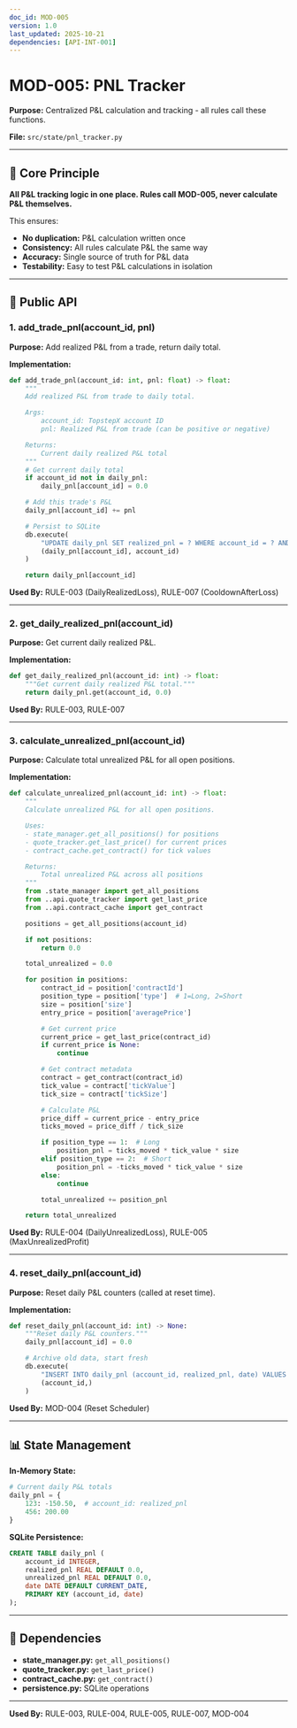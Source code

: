 ```yaml
---
doc_id: MOD-005
version: 1.0
last_updated: 2025-10-21
dependencies: [API-INT-001]
---
```


# MOD-005: PNL Tracker

**Purpose:** Centralized P&L calculation and tracking - all rules call these functions.

**File:** `src/state/pnl_tracker.py`

---

## 🎯 Core Principle

**All P&L tracking logic in one place. Rules call MOD-005, never calculate P&L themselves.**

This ensures:
- **No duplication:** P&L calculation written once
- **Consistency:** All rules calculate P&L the same way
- **Accuracy:** Single source of truth for P&L data
- **Testability:** Easy to test P&L calculations in isolation

---

## 🔧 Public API

### **1. add_trade_pnl(account_id, pnl)**
**Purpose:** Add realized P&L from a trade, return daily total.

**Implementation:**
```python
def add_trade_pnl(account_id: int, pnl: float) -> float:
    """
    Add realized P&L from trade to daily total.

    Args:
        account_id: TopstepX account ID
        pnl: Realized P&L from trade (can be positive or negative)

    Returns:
        Current daily realized P&L total
    """
    # Get current daily total
    if account_id not in daily_pnl:
        daily_pnl[account_id] = 0.0

    # Add this trade's P&L
    daily_pnl[account_id] += pnl

    # Persist to SQLite
    db.execute(
        "UPDATE daily_pnl SET realized_pnl = ? WHERE account_id = ? AND date = CURRENT_DATE",
        (daily_pnl[account_id], account_id)
    )

    return daily_pnl[account_id]
```

**Used By:** RULE-003 (DailyRealizedLoss), RULE-007 (CooldownAfterLoss)

---

### **2. get_daily_realized_pnl(account_id)**
**Purpose:** Get current daily realized P&L.

**Implementation:**
```python
def get_daily_realized_pnl(account_id: int) -> float:
    """Get current daily realized P&L total."""
    return daily_pnl.get(account_id, 0.0)
```

**Used By:** RULE-003, RULE-007

---

### **3. calculate_unrealized_pnl(account_id)**
**Purpose:** Calculate total unrealized P&L for all open positions.

**Implementation:**
```python
def calculate_unrealized_pnl(account_id: int) -> float:
    """
    Calculate unrealized P&L for all open positions.

    Uses:
    - state_manager.get_all_positions() for positions
    - quote_tracker.get_last_price() for current prices
    - contract_cache.get_contract() for tick values

    Returns:
        Total unrealized P&L across all positions
    """
    from .state_manager import get_all_positions
    from ..api.quote_tracker import get_last_price
    from ..api.contract_cache import get_contract

    positions = get_all_positions(account_id)

    if not positions:
        return 0.0

    total_unrealized = 0.0

    for position in positions:
        contract_id = position['contractId']
        position_type = position['type']  # 1=Long, 2=Short
        size = position['size']
        entry_price = position['averagePrice']

        # Get current price
        current_price = get_last_price(contract_id)
        if current_price is None:
            continue

        # Get contract metadata
        contract = get_contract(contract_id)
        tick_value = contract['tickValue']
        tick_size = contract['tickSize']

        # Calculate P&L
        price_diff = current_price - entry_price
        ticks_moved = price_diff / tick_size

        if position_type == 1:  # Long
            position_pnl = ticks_moved * tick_value * size
        elif position_type == 2:  # Short
            position_pnl = -ticks_moved * tick_value * size
        else:
            continue

        total_unrealized += position_pnl

    return total_unrealized
```

**Used By:** RULE-004 (DailyUnrealizedLoss), RULE-005 (MaxUnrealizedProfit)

---

### **4. reset_daily_pnl(account_id)**
**Purpose:** Reset daily P&L counters (called at reset time).

**Implementation:**
```python
def reset_daily_pnl(account_id: int) -> None:
    """Reset daily P&L counters."""
    daily_pnl[account_id] = 0.0

    # Archive old data, start fresh
    db.execute(
        "INSERT INTO daily_pnl (account_id, realized_pnl, date) VALUES (?, 0.0, CURRENT_DATE)",
        (account_id,)
    )
```

**Used By:** MOD-004 (Reset Scheduler)

---

## 📊 State Management

**In-Memory State:**
```python
# Current daily P&L totals
daily_pnl = {
    123: -150.50,  # account_id: realized_pnl
    456: 200.00
}
```

**SQLite Persistence:**
```sql
CREATE TABLE daily_pnl (
    account_id INTEGER,
    realized_pnl REAL DEFAULT 0.0,
    unrealized_pnl REAL DEFAULT 0.0,
    date DATE DEFAULT CURRENT_DATE,
    PRIMARY KEY (account_id, date)
);
```

---

## 🔗 Dependencies

- **state_manager.py:** `get_all_positions()`
- **quote_tracker.py:** `get_last_price()`
- **contract_cache.py:** `get_contract()`
- **persistence.py:** SQLite operations

---

**Used By:** RULE-003, RULE-004, RULE-005, RULE-007, MOD-004
